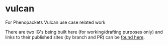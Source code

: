 # vulcan
For Phenopackets Vulcan use case related work

There are two IG's being built here (for working/drafting purposes only) and links to their published sites (by branch and PR) can be [found here](https://github.com/phenopackets/vulcan/blob/gh-pages/IG_BUILDS.md).

